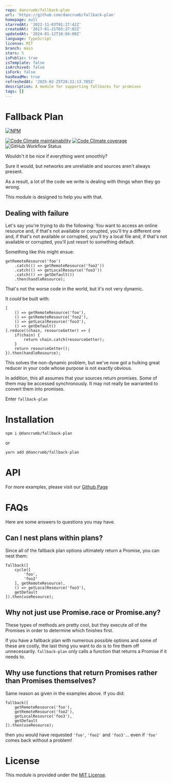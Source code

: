 ```yaml
---
repo: dancrumb/fallback-plan
url: 'https://github.com/dancrumb/fallback-plan'
homepage: null
starredAt: '2022-11-03T01:27:42Z'
createdAt: '2017-01-21T03:27:02Z'
updatedAt: '2024-01-12T18:04:08Z'
language: TypeScript
license: MIT
branch: main
stars: 5
isPublic: true
isTemplate: false
isArchived: false
isFork: false
hasReadMe: true
refreshedAt: '2025-02-25T20:21:13.785Z'
description: A module for supporting fallbacks for promises
tags: []
---
```


# Fallback Plan

[![NPM](https://nodei.co/npm/@dancrumb/fallback-plan.png?downloads=true&downloadRank=true&stars=true)](https://nodei.co/npm/@dancrumb/fallback-plan/)

[![Code Climate maintainability](https://img.shields.io/codeclimate/maintainability/dancrumb/fallback-plan?style=for-the-badge)](https://codeclimate.com/github/dancrumb/fallback-plan)
[![Code Climate coverage](https://img.shields.io/codeclimate/coverage/dancrumb/fallback-plan?style=for-the-badge)](https://codeclimate.com/github/dancrumb/fallback-plan/coverage)
![GitHub Workflow Status](https://img.shields.io/github/workflow/status/dancrumb/fallback-plan/Build%20and%20Test?style=for-the-badge)


Wouldn't it be nice if everything went smoothly?

Sure it would, but networks are unreliable and sources aren't always present.

As a result, a lot of the code we write is dealing with things when they go wrong.

This module is designed to help you with that.

## Dealing with failure

Let's say you're trying to do the following: You want to access an online resource and, if that's 
not available or corrupted, you'll try a different one and, if that's not available or corrupted, 
you'll try a local file and, if that's not available or corrupted, you'll just resort to something default.

Something like this might ensue:

```
getRemoteResource('foo')
    .catch(() => getRemoteResource('foo2'))
    .catch(() => getLocalResource('foo3'))
    .catch(() => getDefault())
    .then(handleResource);
```

That's not the worse code in the world, but it's not very dynamic.

It _could_ be built with:

```
[
    () => getRemoteResource('foo'),
    () => getRemoteResource('foo2'),
    () => getLocalResource('foo3'),
    () => getDefault()
].reduce((chain, resourceGetter) => {
    if(chain) {
        return chain.catch(resourceGetter);
    }
    return resourceGetter();
}).then(handleResource);
```
This solves the non-dynamic problem, but we've now got a hulking great reducer in your code
whose purpose is not exactly obvious.

In addition, this all assumes that your sources return promises. Some of them may be accessed
synchronously. It may not really be warranted to convert them into promises.

Enter `fallback-plan`

# Installation

```
npm i @dancrumb/fallback-plan
```

or

```
yarn add @dancrumb/fallback-plan
```

# API

For more examples, please visit our [Github Page](https://fallback-plan.dancrumb.com/)

# FAQs
Here are some answers to questions you may have.
## Can I nest plans within plans?

Since all of the fallback plan options ultimately return a Promise, you can nest them:

```
fallback([
    cycle([
        'foo',
        'foo2'
    ], getRemoteResource),
    () => getLocalResource('foo3'),
    getDefault
]).then(useResource);
```

## Why not just use Promise.race or Promise.any?
These types of methods are pretty cool, but they execute *all* of the Promises in order to determine
which finishes first.

If you have a fallback plan with numerous possible options and some of these are costly, the last thing
you want to do is to fire them off unnecessarily. `fallback-plan` only calls a function
that returns a Promise if it needs to.

## Why use functions that return Promises rather than Promises themselves?
Same reason as given in the examples above. If you did:

```
fallback([
    getRemoteResource('foo'),
    getRemoteResource('foo2'),
    getLocalResource('foo3'),
    getDefault
]).then(useResource);
```

then you would have requested `'foo'`, `'foo2'` and `'foo3'`... even if `'foo'` comes back 
without a problem!

# License
This module is provided under the [MIT License](MIT).

[MIT]: https://spdx.org/licenses/MIT
[iterable]: https://developer.mozilla.org/en-US/docs/Web/JavaScript/Reference/Iteration_protocols#iterable
